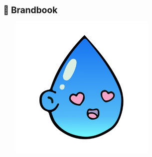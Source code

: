 # 🦋 Brandbook

<figure><img src="../.gitbook/assets/genadropicon.png" alt=""><figcaption></figcaption></figure>
